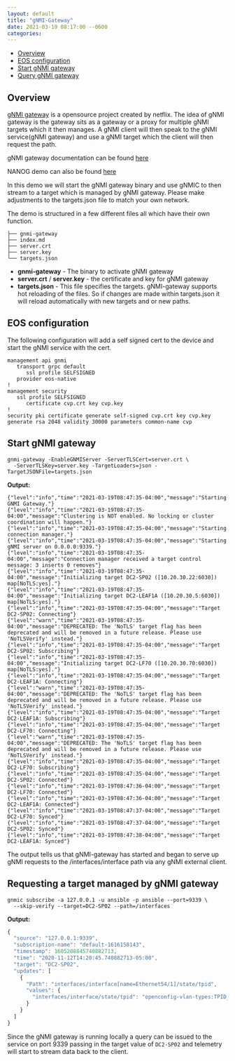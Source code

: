 ```yaml
---
layout: default
title: "gNMI-Gateway"
date: 2021-03-19 08:17:00 --0600
categories:
---
```


- [Overview](#overview)
- [EOS configuration](#EOS-configuration)
- [Start gNMI gateway](#Start-gNMI-gateway.)
- [Query gNMI gateway](#Requesting-a-target-managed-by-gNMI-gateway.)

## Overview

[gNMI
gateway](https://netflixtechblog.com/simple-streaming-telemetry-27447416e68f) is
a opensource project created by netflix. The idea of gNMI gateway is the gateway
sits as a gateway or a proxy for multiple gNMI targets which it then manages. A
gNMI client will then speak to the gNMI service(gNMI gateway) and use a gNMI
target which the client will then request the path.

gNMI gateway documentation can be found [here](https://github.com/openconfig/gnmi-gateway)

NANOG demo can also be found [here](https://www.youtube.com/watch?v=7QXpqqGTRn8)

In this demo we will start the gNMI gateway binary and use gNMIC to then stream
to a target which is managed by gNMI gateway. Please make adjustments to the
targets.json file to match your own network.

The demo is structured in a few different files all which have their own
function.

```text
├── gnmi-gateway
├── index.md
├── server.crt
├── server.key
└── targets.json
```

- **gnmi-gateway** - The binary to activate gNMI gateway
- **server.crt** / **server.key** - the certificate and key for gNMI gateway
- **targets.json** - This file specifies the targets.  gNMI-gateway supports hot reloading of the files. So if changes
  are made within targets.json it will reload automatically with new targets and or new paths.

## EOS configuration

The following configuration will add a self signed cert to the device and start the gNMI service with the cert.

```text
management api gnmi
   transport grpc default
      ssl profile SELFSIGNED
   provider eos-native
!
management security
   ssl profile SELFSIGNED
      certificate cvp.crt key cvp.key
!
security pki certificate generate self-signed cvp.crt key cvp.key generate rsa 2048 validity 30000 parameters common-name cvp
```

## Start gNMI gateway

```shell
gnmi-gateway -EnableGNMIServer -ServerTLSCert=server.crt \
  -ServerTLSKey=server.key -TargetLoaders=json -TargetJSONFile=targets.json

```

**Output:**

```text
{"level":"info","time":"2021-03-19T08:47:35-04:00","message":"Starting GNMI Gateway."}
{"level":"info","time":"2021-03-19T08:47:35-04:00","message":"Clustering is NOT enabled. No locking or cluster coordination will happen."}
{"level":"info","time":"2021-03-19T08:47:35-04:00","message":"Starting connection manager."}
{"level":"info","time":"2021-03-19T08:47:35-04:00","message":"Starting gNMI server on 0.0.0.0:9339."}
{"level":"info","time":"2021-03-19T08:47:35-04:00","message":"Connection manager received a target control message: 3 inserts 0 removes"}
{"level":"info","time":"2021-03-19T08:47:35-04:00","message":"Initializing target DC2-SP02 ([10.20.30.22:6030]) map[NoTLS:yes]."}
{"level":"info","time":"2021-03-19T08:47:35-04:00","message":"Initializing target DC2-LEAF1A ([10.20.30.5:6030]) map[NoTLS:yes]."}
{"level":"info","time":"2021-03-19T08:47:35-04:00","message":"Target DC2-SP02: Connecting"}
{"level":"warn","time":"2021-03-19T08:47:35-04:00","message":"DEPRECATED: The 'NoTLS' target flag has been deprecated and will be removed in a future release. Please use 'NoTLSVerify' instead."}
{"level":"info","time":"2021-03-19T08:47:35-04:00","message":"Target DC2-SP02: Subscribing"}
{"level":"info","time":"2021-03-19T08:47:35-04:00","message":"Initializing target DC2-LF70 ([10.20.30.70:6030]) map[NoTLS:yes]."}
{"level":"info","time":"2021-03-19T08:47:35-04:00","message":"Target DC2-LEAF1A: Connecting"}
{"level":"warn","time":"2021-03-19T08:47:35-04:00","message":"DEPRECATED: The 'NoTLS' target flag has been deprecated and will be removed in a future release. Please use 'NoTLSVerify' instead."}
{"level":"info","time":"2021-03-19T08:47:35-04:00","message":"Target DC2-LEAF1A: Subscribing"}
{"level":"info","time":"2021-03-19T08:47:35-04:00","message":"Target DC2-LF70: Connecting"}
{"level":"warn","time":"2021-03-19T08:47:35-04:00","message":"DEPRECATED: The 'NoTLS' target flag has been deprecated and will be removed in a future release. Please use 'NoTLSVerify' instead."}
{"level":"info","time":"2021-03-19T08:47:35-04:00","message":"Target DC2-LF70: Subscribing"}
{"level":"info","time":"2021-03-19T08:47:35-04:00","message":"Target DC2-SP02: Connected"}
{"level":"info","time":"2021-03-19T08:47:36-04:00","message":"Target DC2-LF70: Connected"}
{"level":"info","time":"2021-03-19T08:47:36-04:00","message":"Target DC2-LEAF1A: Connected"}
{"level":"info","time":"2021-03-19T08:47:37-04:00","message":"Target DC2-LF70: Synced"}
{"level":"info","time":"2021-03-19T08:47:37-04:00","message":"Target DC2-SP02: Synced"}
{"level":"info","time":"2021-03-19T08:47:38-04:00","message":"Target DC2-LEAF1A: Synced"}

```

The output tells us that gNMI-gateway has started and began to serve up gNMI requests to the /interfaces/interface path
via any gNMI external client.

## Requesting a target managed by gNMI gateway

```shell
gnmic subscribe -a 127.0.0.1 -u ansible -p ansible --port=9339 \
  --skip-verify --target=DC2-SP02 --path=/interfaces
```

**Output:**

```javascript
{
  "source": "127.0.0.1:9339",
  "subscription-name": "default-1616158143",
  "timestamp": 1605208845740882713,
  "time": "2020-11-12T14:20:45.740882713-05:00",
  "target": "DC2-SP02",
  "updates": [
    {
      "Path": "interfaces/interface[name=Ethernet54/1]/state/tpid",
      "values": {
        "interfaces/interface/state/tpid": "openconfig-vlan-types:TPID_0X8100"
      }
    }
  ]
}

```

Since the gNMI gateway is running locally a query can be issued to the service on port 9339 passing in the target value
of `DC2-SP02` and telemetry will start to stream data back to the client.
